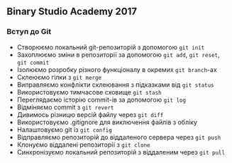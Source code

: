## Binary Studio Academy 2017
### Вступ до Git
 
* Створюємо локальний git-репозиторій з допомогою `git init`
* Захоплюємо зміни в репозиторії за допомогою `git add`, `git reset`, `git commit`
* Ізолюємо розробку різного функціоналу в окремих `git branch`-ах
* Склеюємо гілки з `git merge`
* Виправляємо конфлікти склеювання з підказками від `git status`
* Використовуємо тимчасове сховище `git stash`
* Переглядаємо історію commit-ів за допомогою `git log`
* Відміняємо commit з `git revert`
* Дивимось різницю версій файлу через `git diff`
* Використовуємо .gitignore для виключення файлів з обліку
* Налаштовуємо git із `git config`
* Відправляємо репозиторій до віддаленого сервера через `git push`
* Клонуємо віддалені репозиторії з `git clone`
* Синхронізуємо локальний репозиторій з віддаленим через `git pull`
